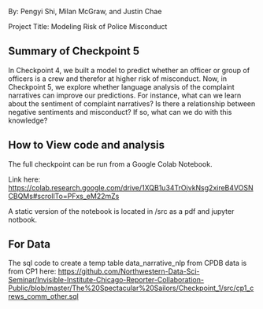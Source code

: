 By: Pengyi Shi, Milan McGraw, and Justin Chae

Project Title: Modeling Risk of Police Misconduct

## Summary of Checkpoint 5
In Checkpoint 4, we built a model to predict whether an officer or group of officers is a crew and therefor at higher risk of misconduct. Now, in Checkpoint 5, we explore whether language analysis of the complaint narratives can improve our predictions. For instance, what can we learn about the sentiment of complaint narratives? Is there a relationship between negative sentiments and misconduct? If so, what can we do with this knowledge?

## How to View code and analysis
The full checkpoint can be run from a Google Colab Notebook.

Link here: https://colab.research.google.com/drive/1XQB1u34TrOjvkNsg2xireB4VOSNCBQMs#scrollTo=PFxs_eM22mZs

A static version of the notebook is located in /src as a pdf and jupyter notbook. 


## For Data
The sql code to create a temp table data_narrative_nlp from CPDB data is from CP1 here: https://github.com/Northwestern-Data-Sci-Seminar/Invisible-Institute-Chicago-Reporter-Collaboration-Public/blob/master/The%20Spectacular%20Sailors/Checkpoint_1/src/cp1_crews_comm_other.sql

